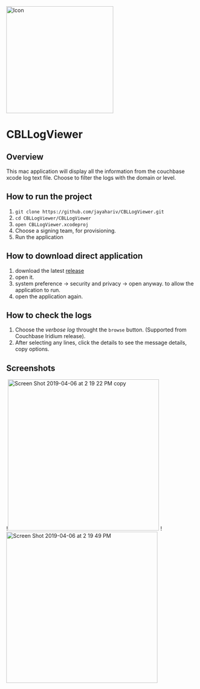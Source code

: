 <img width="283" alt="Icon" src="https://user-images.githubusercontent.com/10448770/60210599-14f5d800-9812-11e9-87e4-439d415f5171.png">

# CBLLogViewer
## Overview 
This mac application will display all the information from the couchbase xcode log text file. Choose to filter the logs with the domain or level. 

## How to run the project
1. `git clone https://github.com/jayahariv/CBLLogViewer.git`
2. `cd CBLLogViewer/CBLLogViewer`
3. `open CBLLogViewer.xcodeproj`
4. Choose a signing team, for provisioning.
5. Run the application

## How to download direct application
1. download the latest [release](https://github.com/jayahariv/CBLLogViewer/releases)
2. open it. 
3. system preference -> security and privacy -> open anyway. to allow the application to run. 
4. open the application again. 


## How to check the logs
1. Choose the _verbose log_ throught the `browse` button. (Supported from Couchbase Iridium release).
2. After selecting any lines, click the details to see the message details, copy options. 


## Screenshots
!<img width="400" alt="Screen Shot 2019-04-06 at 2 19 22 PM copy" src="https://user-images.githubusercontent.com/10448770/55675431-38466200-5877-11e9-8e3e-e8ea14f33d60.png">
!<img width="400" alt="Screen Shot 2019-04-06 at 2 19 49 PM" src="https://user-images.githubusercontent.com/10448770/55675435-53b16d00-5877-11e9-99c0-6dfc976cb11f.png">
